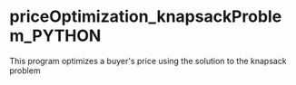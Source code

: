 # priceOptimization_knapsackProblem_PYTHON
This program optimizes a buyer's price using the solution to the knapsack problem
